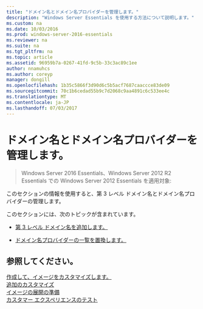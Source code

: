 ```yaml
---
title: "ドメイン名とドメイン名プロバイダーを管理します。"
description: "Windows Server Essentials を使用する方法について説明します。"
ms.custom: na
ms.date: 10/03/2016
ms.prod: windows-server-2016-essentials
ms.reviewer: na
ms.suite: na
ms.tgt_pltfrm: na
ms.topic: article
ms.assetid: 96959b7a-0267-41fd-9c5b-33c3ac89c1ee
author: nnamuhcs
ms.author: coreyp
manager: dongill
ms.openlocfilehash: 1b35c5866f3d90d6c5b5acf7687caaccce83de09
ms.sourcegitcommit: 70c1b6cedad55b9c7d2068c9aa4891c6c533ee4c
ms.translationtype: MT
ms.contentlocale: ja-JP
ms.lasthandoff: 07/03/2017
---
```

# <a name="manage-domain-names-and-domain-name-providers"></a>ドメイン名とドメイン名プロバイダーを管理します。

>Windows Server 2016 Essentials、Windows Server 2012 R2 Essentials での Windows Server 2012 Essentials を適用対象:

このセクションの情報を使用すると、第 3 レベル ドメイン名とドメイン名プロバイダーの管理します。  
  
 このセクションには、次のトピックが含まれています。  
  
-   [第 3 レベル ドメイン名を追加します。](Add-Third-Level-Domain-Names.md)  
  
-   [ドメイン名プロバイダーの一覧を置換します。](Replace-the-List-of-Domain-Name-Providers.md)  
  
## <a name="see-also"></a>参照してください。  
 [作成して、イメージをカスタマイズします。](Creating-and-Customizing-the-Image.md)   
 [追加のカスタマイズ](Additional-Customizations.md)   
 [イメージの展開の準備](Preparing-the-Image-for-Deployment.md)   
 [カスタマー エクスペリエンスのテスト](Testing-the-Customer-Experience.md)